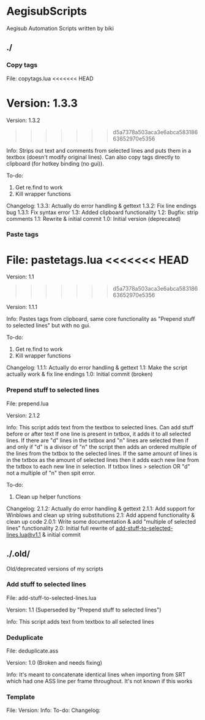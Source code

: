 AegisubScripts
==============

Aegisub Automation Scripts written by biki

## ./


### Copy tags
File: copytags.lua
<<<<<<< HEAD

Version: 1.3.3
=======
Version: 1.3.2
>>>>>>> d5a7378a503aca3e6abca58318663652970e5356

Info: Strips out text and comments from selected lines and puts them in a textbox (doesn't modify original lines). Can also copy tags directly to clipboard (for hotkey binding (no gui)).

To-do: 
1. Get re.find to work
2. Kill wrapper functions

Changelog: 
1.3.3: Actually do error handling & gettext
1.3.2: Fix line endings bug
1.3.1: Fix syntax error
1.3: Added clipboard functionality
1.2: Bugfix: strip comments
1.1: Rewrite & initial commit
1.0: Initial version (deprecated)

### Paste tags
File: pastetags.lua
<<<<<<< HEAD
=======
Version: 1.1
>>>>>>> d5a7378a503aca3e6abca58318663652970e5356

Version: 1.1.1

Info: Pastes tags from clipboard, same core functionality as "Prepend stuff to selected lines" but with no gui.

To-do:
1. Get re.find to work
2. Kill wrapper functions

Changelog: 
1.1.1: Actually do error handling & gettext
1.1: Make the script actually work & fix line endings
1.0: Initial commit (broken)

### Prepend stuff to selected lines
File: prepend.lua

Version: 2.1.2

Info:
This script adds text from the textbox to selected lines. Can add stuff before or after text
If one line is present in txtbox, it adds it to all selected lines.
If there are "d" lines in the txtbox and "n" lines are selected then if and only if "d" is a divisor of "n" the script then adds an ordered multiple of the lines from the txtbox to the selected lines.
If the same amount of lines is in the txtbox as the amount of selected lines then it adds each new line from the txtbox to each new line in selection.
If txtbox lines > selection OR "d" not a multiple of "n" then spit error.

To-do:
1. Clean up helper functions

Changelog:
2.1.2: Actually do error handling & gettext
2.1.1: Add support for Winblows and clean up string substitutions
2.1: Add append functionality & clean up code
2.0.1: Write some documentation & add "multiple of selected lines" functionality
2.0: Initial full rewrite of add-stuff-to-selected-lines.lua@v1.1 & initial commit



## ./.old/
Old/deprecated versions of my scripts


### Add stuff to selected lines
File: add-stuff-to-selected-lines.lua

Version: 1.1 (Superseded by "Prepend stuff to selected lines")

Info: This script adds text from textbox to all selected lines

### Deduplicate
File: deduplicate.ass

Version: 1.0 (Broken and needs fixing)

Info: It's meant to concatenate identical lines when importing from SRT which had one ASS line per frame throughout. It's not known if this works

### Template
File: 
Version: 
Info: 
To-do: 
Changelog: 
